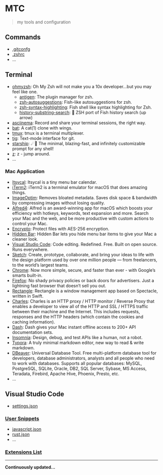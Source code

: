 # MTC

> my tools and configuration

## Commands

* [.gitconfg](commands/.gitconfig)
* [.zshrc](commands/.zshrc)
* ...

## Terminal

* [ohmyzsh](https://github.com/ohmyzsh/ohmyzsh): Oh My Zsh will not make you a 10x developer...but you may feel like one.
  * [antigen](https://github.com/zsh-users/antigen): The plugin manager for zsh.
  * [zsh-autosuggestions](https://github.com/zsh-users/zsh-autosuggestions): Fish-like autosuggestions for zsh.
  * [zsh-syntax-highlighting](https://github.com/zsh-users/zsh-syntax-highlighting): Fish shell like syntax highlighting for Zsh.
  * [history-substring-search](https://github.com/zsh-users/zsh-history-substring-search): 🐠 ZSH port of Fish history search (up arrow)
* [asciinema](https://asciinema.org): Record and share your terminal sessions, the right way.
* [bat](https://github.com/sharkdp/bat): A cat(1) clone with wings.
* [tmux](https://github.com/tmux/tmux): tmux is a terminal multiplexer.
* [tig](https://github.com/jonas/tig): Text-mode interface for git.
* [starship](https://github.com/starship/starship): ☄🌌️ The minimal, blazing-fast, and infinitely customizable prompt for any shell!
* [z](https://github.com/rupa/z): z - jump around.
* ...

### Mac Application

* [Itsycal](https://www.mowglii.com/itsycal): Itsycal is a tiny menu bar calendar.
* [iTerm2](https://iterm2.com): iTerm2 is a terminal emulator for macOS that does amazing things.
* [ImageOptim](https://imageoptim.com/mac): Removes bloated metadata. Saves disk space & bandwidth by compressing images without losing quality.
* [Alfred4](https://www.alfredapp.com): Alfred is an award-winning app for macOS which boosts your efficiency with hotkeys, keywords, text expansion and more. Search your Mac and the web, and be more productive with custom actions to control your Mac.
* [Encrypto](https://macpaw.com/encrypto): Protect files with AES-256 encryption.
* [Hidden Bar](https://github.com/dwarvesf/hidden): Hidden Bar lets you hide menu bar items to give your Mac a cleaner look.
* [Visual Studio Code](https://code.visualstudio.com): Code editing. Redefined. Free. Built on open source. Runs everywhere.
* [Sketch](https://www.sketch.com): Create, prototype, collaborate, and bring your ideas to life with the design platform used by over one million people — from freelancers, to the world’s largest teams.
* [Chrome](https://www.google.cn/chrome/index.html): Now more simple, secure, and faster than ever - with Google’s smarts built-in.
* [Firefox](https://www.mozilla.org/en-US/firefox/new): No shady privacy policies or back doors for advertisers. Just a lightning fast browser that doesn’t sell you out.
* [Rectangle](https://github.com/rxhanson/Rectangle): Rectangle is a window management app based on Spectacle, written in Swift.
* [Charles](https://www.charlesproxy.com): Charles is an HTTP proxy / HTTP monitor / Reverse Proxy that enables a developer to view all of the HTTP and SSL / HTTPS traffic between their machine and the Internet. This includes requests, responses and the HTTP headers (which contain the cookies and caching information).
* [Dash](https://kapeli.com/dash): Dash gives your Mac instant offline access to 200+ API documentation sets.
* [Insomnia](https://insomnia.rest): Design, debug, and test APIs like a human, not a robot.
* [Typora](https://typora.io): A truly minimal markdown editor, new way to read & write markdown.
* [DBeaver](https://dbeaver.io): Universal Database Tool. Free multi-platform database tool for developers, database administrators, analysts and all people who need to work with databases. Supports all popular databases: MySQL, PostgreSQL, SQLite, Oracle, DB2, SQL Server, Sybase, MS Access, Teradata, Firebird, Apache Hive, Phoenix, Presto, etc.
* ...

## Visual Studio Code

* [settings.json](vscode/settings.json)

### [User Snippets](https://code.visualstudio.com/docs/editor/userdefinedsnippets)

* [javascript.json](vscode/user_snippets/javascript.json)
* [rust.json](vscode/user_snippets/rust.json)
* ...

### [Extensions List](vscode/extensions.md)

---

**Continuously updated...**
